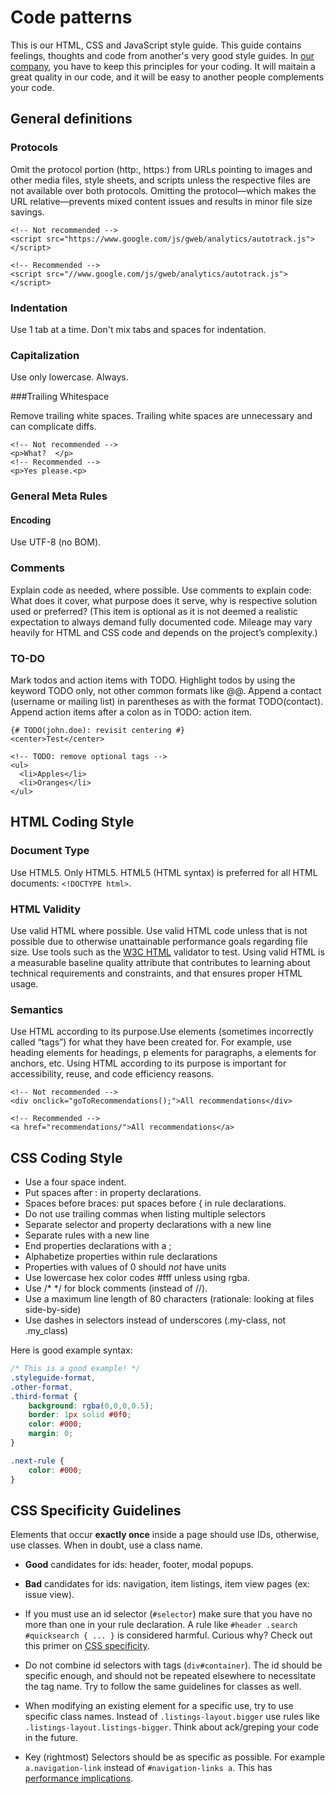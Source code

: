 # Code patterns

This is our HTML, CSS and JavaScript style guide. This guide contains feelings, thoughts and code from another's very good style guides. In [our company](http://shareprime.com.br), you have to keep this principles for your coding. It will maitain a great quality in our code, and it will be easy to another people complements your code.

## General definitions

### Protocols
Omit the protocol portion (http:, https:) from URLs pointing to images and other media files, style sheets, and scripts unless the respective files are not available over both protocols. Omitting the protocol—which makes the URL relative—prevents mixed content issues and results in minor file size savings.

```
<!-- Not recommended -->
<script src="https://www.google.com/js/gweb/analytics/autotrack.js"></script>
```
```
<!-- Recommended -->
<script src="//www.google.com/js/gweb/analytics/autotrack.js"></script>
```

### Indentation

Use 1 tab at a time. Don't mix tabs and spaces for indentation.

### Capitalization

Use only lowercase. Always.

###Trailing Whitespace

Remove trailing white spaces. Trailing white spaces are unnecessary and can complicate diffs.

```
<!-- Not recommended -->
<p>What?  </p>
<!-- Recommended -->
<p>Yes please.<p>
```

### General Meta Rules

#### Encoding

Use UTF-8 (no BOM).

### Comments

Explain code as needed, where possible. Use comments to explain code: What does it cover, what purpose does it serve, why is respective solution used or preferred? (This item is optional as it is not deemed a realistic expectation to always demand fully documented code. Mileage may vary heavily for HTML and CSS code and depends on the project’s complexity.)

### TO-DO

Mark todos and action items with TODO. Highlight todos by using the keyword TODO only, not other common formats like @@. Append a contact (username or mailing list) in parentheses as with the format TODO(contact). Append action items after a colon as in TODO: action item.

```
{# TODO(john.doe): revisit centering #}
<center>Test</center>
```
```
<!-- TODO: remove optional tags -->
<ul>
  <li>Apples</li>
  <li>Oranges</li>
</ul>
```

## HTML Coding Style

### Document Type

Use HTML5. Only HTML5. HTML5 (HTML syntax) is preferred for all HTML documents: ```<!DOCTYPE html>```.

### HTML Validity

Use valid HTML where possible. Use valid HTML code unless that is not possible due to otherwise unattainable performance goals regarding file size. Use tools such as the [W3C HTML](https://validator.w3.org/nu/) validator to test. Using valid HTML is a measurable baseline quality attribute that contributes to learning about technical requirements and constraints, and that ensures proper HTML usage.

### Semantics

Use HTML according to its purpose.Use elements (sometimes incorrectly called “tags”) for what they have been created for. For example, use heading elements for headings, p elements for paragraphs, a elements for anchors, etc. Using HTML according to its purpose is important for accessibility, reuse, and code efficiency reasons.

```
<!-- Not recommended -->
<div onclick="goToRecommendations();">All recommendations</div>
```
```
<!-- Recommended -->
<a href="recommendations/">All recommendations</a>
```





## CSS Coding Style

- Use a four space indent.
- Put spaces after : in property declarations.
- Spaces before braces: put spaces before { in rule declarations.
- Do not use trailing commas when listing multiple selectors
- Separate selector and property declarations with a new line
- Separate rules with a new line
- End properties declarations with a ;
- Alphabetize properties within rule declarations
- Properties with values of 0 should *not* have units
- Use lowercase hex color codes #fff unless using rgba.
- Use /* */ for block comments (instead of //).
- Use a maximum line length of 80 characters (rationale: looking at files side-by-side)
- Use dashes in selectors instead of underscores (.my-class, not .my_class)

Here is good example syntax:

```css
/* This is a good example! */
.styleguide-format,
.other-format,
.third-format {
    background: rgba(0,0,0,0.5);
    border: 1px solid #0f0;
    color: #000;
    margin: 0;
}

.next-rule {
    color: #000;
}
```

## CSS Specificity Guidelines

Elements that occur **exactly once** inside a page should use IDs, otherwise, use classes. When in doubt, use a class name.

- **Good** candidates for ids: header, footer, modal popups.
- **Bad** candidates for ids: navigation, item listings, item view pages (ex: issue view).

- If you must use an id selector (`#selector`) make sure that you have no more than one in your rule declaration. A rule like `#header .search #quicksearch { ... }` is considered harmful. Curious why? Check out this primer on [CSS specificity](http://css-tricks.com/specifics-on-css-specificity/).
- Do not combine id selectors with tags (`div#container`). The id should be specific enough, and should not be repeated elsewhere to necessitate the tag name. Try to follow the same guidelines for classes as well.
- When modifying an existing element for a specific use, try to use specific class names. Instead of `.listings-layout.bigger` use rules like `.listings-layout.listings-bigger`. Think about ack/greping your code in the future.
- Key (rightmost) Selectors should be as specific as possible. For example `a.navigation-link` instead of `#navigation-links a`. This has [performance implications](http://www.stevesouders.com/blog/2009/06/18/simplifying-css-selectors/).

